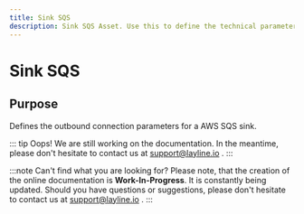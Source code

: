 ```yaml
---
title: Sink SQS
description: Sink SQS Asset. Use this to define the technical parameters for a AWS SQS sink connection.
---
```


# Sink SQS

## Purpose

Defines the outbound connection parameters for a AWS SQS sink.

::: tip Oops! We are still working on the documentation.
In the meantime, please don't hesitate to contact us at support@layline.io .
:::

:::note Can't find what you are looking for?
Please note, that the creation of the online documentation is **Work-In-Progress**. It is constantly being updated.
Should you have questions or suggestions, please don't hesitate to contact us at support@layline.io .
:::

